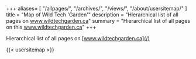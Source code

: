 +++
aliases= [
	"/allpages/",
	"/archives/",
	"/views/",
	"/about/usersitemap/"
]
title = "Map of Wild Tech 'Garden'"
description = "Hierarchical list of all pages on www.wildtechgarden.ca"
summary = "Hierarchical list of all pages on this www.wildtechgarden.ca"
+++

Hierarchical list of all pages on [www.wildtechgarden.ca](/)

{{< usersitemap >}}
